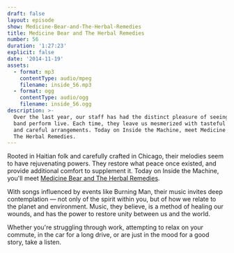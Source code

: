 ```yaml
---
draft: false
layout: episode
show: Medicine-Bear-and-The-Herbal-Remedies
title: Medicine Bear and The Herbal Remedies
number: 56
duration: '1:27:23'
explicit: false
date: '2014-11-19'
assets:
  - format: mp3
    contentType: audio/mpeg
    filename: inside_56.mp3
  - format: ogg
    contentType: audio/ogg
    filename: inside_56.ogg
description: >-
  Over the last year, our staff has had the distinct pleasure of seeing this
  band perform live. Each time, they leave us mesmerized with tasteful harmonies
  and careful arrangements. Today on Inside the Machine, meet Medicine Bear and
  The Herbal Remedies.
---
```

Rooted in Haitian folk and carefully crafted in Chicago, their melodies seem to have rejuvenating powers. They restore what peace once existed, and provide additional comfort to supplement it. Today on Inside the Machine, you'll meet [Medicine Bear and The Herbal Remedies](https://www.facebook.com/medicinebearandtheherbalremedies).

With songs influenced by events like Burning Man, their music invites deep contemplation &mdash; not only of the spirit within you, but of how we relate to the planet and environment. Music, they believe, is a method of healing our wounds, and has the power to restore unity between us and the world.

Whether you're struggling through work, attempting to relax on your commute, in the car for a long drive, or are just in the mood for a good story, take a listen.
